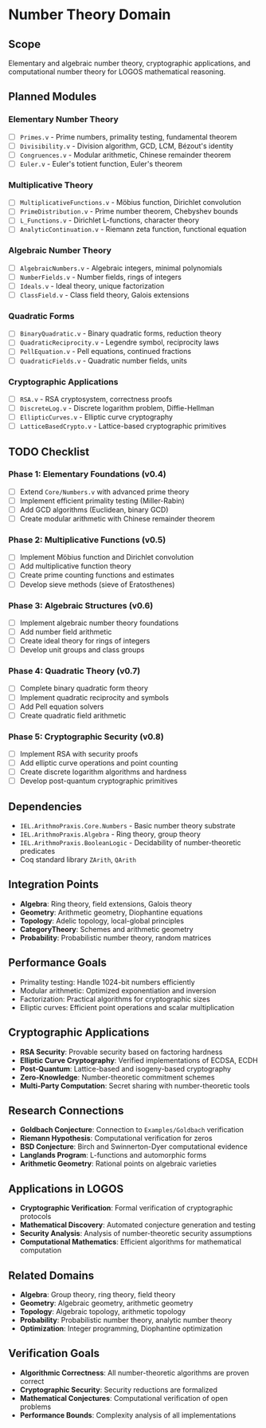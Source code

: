 # Number Theory Domain

## Scope
Elementary and algebraic number theory, cryptographic applications, and computational number theory for LOGOS mathematical reasoning.

## Planned Modules

### Elementary Number Theory
- [ ] `Primes.v` - Prime numbers, primality testing, fundamental theorem
- [ ] `Divisibility.v` - Division algorithm, GCD, LCM, Bézout's identity
- [ ] `Congruences.v` - Modular arithmetic, Chinese remainder theorem
- [ ] `Euler.v` - Euler's totient function, Euler's theorem

### Multiplicative Theory
- [ ] `MultiplicativeFunctions.v` - Möbius function, Dirichlet convolution
- [ ] `PrimeDistribution.v` - Prime number theorem, Chebyshev bounds
- [ ] `L_Functions.v` - Dirichlet L-functions, character theory
- [ ] `AnalyticContinuation.v` - Riemann zeta function, functional equation

### Algebraic Number Theory
- [ ] `AlgebraicNumbers.v` - Algebraic integers, minimal polynomials
- [ ] `NumberFields.v` - Number fields, rings of integers
- [ ] `Ideals.v` - Ideal theory, unique factorization
- [ ] `ClassField.v` - Class field theory, Galois extensions

### Quadratic Forms
- [ ] `BinaryQuadratic.v` - Binary quadratic forms, reduction theory
- [ ] `QuadraticReciprocity.v` - Legendre symbol, reciprocity laws
- [ ] `PellEquation.v` - Pell equations, continued fractions
- [ ] `QuadraticFields.v` - Quadratic number fields, units

### Cryptographic Applications
- [ ] `RSA.v` - RSA cryptosystem, correctness proofs
- [ ] `DiscreteLog.v` - Discrete logarithm problem, Diffie-Hellman
- [ ] `EllipticCurves.v` - Elliptic curve cryptography
- [ ] `LatticeBasedCrypto.v` - Lattice-based cryptographic primitives

## TODO Checklist

### Phase 1: Elementary Foundations (v0.4)
- [ ] Extend `Core/Numbers.v` with advanced prime theory
- [ ] Implement efficient primality testing (Miller-Rabin)
- [ ] Add GCD algorithms (Euclidean, binary GCD)
- [ ] Create modular arithmetic with Chinese remainder theorem

### Phase 2: Multiplicative Functions (v0.5)
- [ ] Implement Möbius function and Dirichlet convolution
- [ ] Add multiplicative function theory
- [ ] Create prime counting functions and estimates
- [ ] Develop sieve methods (sieve of Eratosthenes)

### Phase 3: Algebraic Structures (v0.6)
- [ ] Implement algebraic number theory foundations
- [ ] Add number field arithmetic
- [ ] Create ideal theory for rings of integers
- [ ] Develop unit groups and class groups

### Phase 4: Quadratic Theory (v0.7)
- [ ] Complete binary quadratic form theory
- [ ] Implement quadratic reciprocity and symbols
- [ ] Add Pell equation solvers
- [ ] Create quadratic field arithmetic

### Phase 5: Cryptographic Security (v0.8)
- [ ] Implement RSA with security proofs
- [ ] Add elliptic curve operations and point counting
- [ ] Create discrete logarithm algorithms and hardness
- [ ] Develop post-quantum cryptographic primitives

## Dependencies
- `IEL.ArithmoPraxis.Core.Numbers` - Basic number theory substrate
- `IEL.ArithmoPraxis.Algebra` - Ring theory, group theory
- `IEL.ArithmoPraxis.BooleanLogic` - Decidability of number-theoretic predicates
- Coq standard library `ZArith`, `QArith`

## Integration Points
- **Algebra**: Ring theory, field extensions, Galois theory
- **Geometry**: Arithmetic geometry, Diophantine equations
- **Topology**: Adelic topology, local-global principles
- **CategoryTheory**: Schemes and arithmetic geometry
- **Probability**: Probabilistic number theory, random matrices

## Performance Goals
- Primality testing: Handle 1024-bit numbers efficiently
- Modular arithmetic: Optimized exponentiation and inversion
- Factorization: Practical algorithms for cryptographic sizes
- Elliptic curves: Efficient point operations and scalar multiplication

## Cryptographic Applications
- **RSA Security**: Provable security based on factoring hardness
- **Elliptic Curve Cryptography**: Verified implementations of ECDSA, ECDH
- **Post-Quantum**: Lattice-based and isogeny-based cryptography
- **Zero-Knowledge**: Number-theoretic commitment schemes
- **Multi-Party Computation**: Secret sharing with number-theoretic tools

## Research Connections
- **Goldbach Conjecture**: Connection to `Examples/Goldbach` verification
- **Riemann Hypothesis**: Computational verification for zeros
- **BSD Conjecture**: Birch and Swinnerton-Dyer computational evidence
- **Langlands Program**: L-functions and automorphic forms
- **Arithmetic Geometry**: Rational points on algebraic varieties

## Applications in LOGOS
- **Cryptographic Verification**: Formal verification of cryptographic protocols
- **Mathematical Discovery**: Automated conjecture generation and testing
- **Security Analysis**: Analysis of number-theoretic security assumptions
- **Computational Mathematics**: Efficient algorithms for mathematical computation

## Related Domains
- **Algebra**: Group theory, ring theory, field theory
- **Geometry**: Algebraic geometry, arithmetic geometry
- **Topology**: Algebraic topology, arithmetic topology
- **Probability**: Probabilistic number theory, analytic number theory
- **Optimization**: Integer programming, Diophantine optimization

## Verification Goals
- **Algorithmic Correctness**: All number-theoretic algorithms are proven correct
- **Cryptographic Security**: Security reductions are formalized
- **Mathematical Conjectures**: Computational verification of open problems
- **Performance Bounds**: Complexity analysis of all implementations
